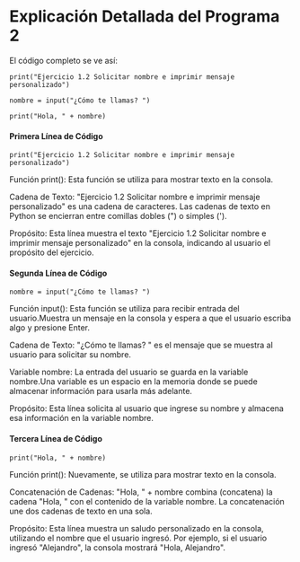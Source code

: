 # Explicación Detallada del Programa 2
El código completo se ve así:

```print("Ejercicio 1.2 Solicitar nombre e imprimir mensaje personalizado")```

```nombre = input("¿Cómo te llamas? ")```

```print("Hola, " + nombre)```

#### Primera Línea de Código
```print("Ejercicio 1.2 Solicitar nombre e imprimir mensaje personalizado")```

Función print(): Esta función se utiliza para mostrar texto en la consola.

Cadena de Texto: "Ejercicio 1.2 Solicitar nombre e imprimir mensaje personalizado" es una cadena de caracteres. Las cadenas de texto en Python se encierran entre comillas dobles (") o simples (').

Propósito: Esta línea muestra el texto "Ejercicio 1.2 Solicitar nombre e imprimir mensaje personalizado" en la consola, indicando al usuario el propósito del ejercicio.
#### Segunda Línea de Código
```nombre = input("¿Cómo te llamas? ")```

Función input(): Esta función se utiliza para recibir entrada del usuario.Muestra un mensaje en la consola y espera a que el usuario escriba algo y presione Enter.

Cadena de Texto: "¿Cómo te llamas? " es el mensaje que se muestra al usuario para solicitar su nombre.

Variable nombre: La entrada del usuario se guarda en la variable nombre.Una variable es un espacio en la memoria donde se puede almacenar información para usarla más adelante.

Propósito: Esta línea solicita al usuario que ingrese su nombre y almacena esa información en la variable nombre.

#### Tercera Línea de Código
```print("Hola, " + nombre)```

Función print(): Nuevamente, se utiliza para mostrar texto en la consola.

Concatenación de Cadenas: "Hola, " + nombre combina (concatena) la cadena "Hola, " con el contenido de la variable nombre. La concatenación une dos cadenas de texto en una sola.

Propósito: Esta línea muestra un saludo personalizado en la consola, utilizando el nombre que el usuario ingresó. Por ejemplo, si el usuario ingresó "Alejandro", la consola mostrará "Hola, Alejandro".


